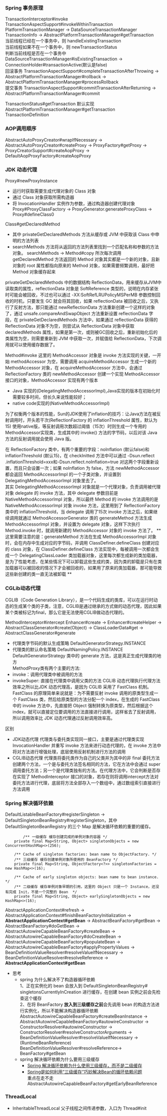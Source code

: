 ### Spring 事务原理
TransactionInterceptor#invoke  
TransactionAspectSupport#invokeWithinTransaction  
PlatformTransactionManager -> DataSourceTransactionManager  
TransactionInfo -> AbstractPlatformTransactionManager#getTransaction  
当前线程已经在一个事务中，则 handleExistingTransaction  
当前线程如果不在一个事务中，则 newTransactionStatus  
判断当前线程是否在一个事务中 DataSourceTransactionManager#isExistingTransaction -> ConnectionHolder#transactionActive(默认是false)  
回滚事务 TransactionAspectSupport#completeTransactionAfterThrowing -> AbstractPlatformTransactionManager#rollback -> 
AbstractPlatformTransactionManager#processRollback  
提交事务 TransactionAspectSupport#commitTransactionAfterReturning -> AbstractPlatformTransactionManager#commit

TransactionStatus#getTransaction 默认实现  AbstractPlatformTransactionManager#getTransaction  
TransactionDefinition  

### AOP调用顺序
AbstractAutoProxyCreator#wrapIfNecessary -> AbstractAutoProxyCreator#createProxy -> ProxyFactory#getProxy -> 
ProxyCreatorSupport#createAopProxy -> DefaultAopProxyFactory#createAopProxy  

### JDK 动态代理
Proxy#newProxyInstance  
- 运行时获取需要生成代理对象的 Class 对象
- 通过 Class 对象获取所需构造器
- 将 InvocationHandler 实例作为参数，通过构造器创建代理对象  
Proxy#ProxyClassFactory -> ProxyGenerator.generateProxyClass -> Proxy#defineClass0  

Class#getDeclaredMethod  
- 其中 privateGetDeclaredMethods 方法从缓存或 JVM 中获取该 Class 中申明的方法列表
- searchMethods 方法将从返回的方法列表里找到一个匹配名称和参数的方法对象。
searchMethods -> Method#copy 所次每次调用 getDeclaredMethod 方法返回的 Method 对象其实都是一个新的对象，且新对象的 root 属性都指向原来的 Method
对象，如果需要频繁调用，最好把 Method 对象缓存起来  

privateGetDeclaredMethods 中的数据结构 ReflectionData，用来缓存从JVM中读取类的属性，reflectionData 
对象是 SoftReference 类型的，说明在内存紧张时可能会被回收，不过也可以通过 -XX:SoftRefLRUPolicyMSPerMB 参数控制回收的时机，只要发生 GC 就会将其回收，如果 reflectionData 
被回收之后，又执行了反射方法，那只能通过 newReflectionData 方法重新创建一个这样的对象了，通过 unsafe.compareAndSwapObject 方法重新设置 reflectionData 字段，在 
privateGetDeclaredMethods 方法中，如果通过 reflectionData 获得的 ReflectionData 对象不为空，则尝试从 ReflectionData 对象中获取 declaredMethods 
属性，如果是第一次，或则被GC回收之后，重新初始化后的类属性为空，则需要重新到 JVM 中获取一次，并赋值给 ReflectionData，下次调用就可以使用缓存数据了。  

Method#invoke 这里的 MethodAccessor 对象是 invoke 方法实现的关键，一开始 methodAccessor 
为空，需要调用 acquireMethodAccessor 生成一个新的 MethodAccessor 对象，在 
acquireMethodAccessor 方法中，会通过 ReflectionFactory 类的 newMethodAccessor 创建一个实现 MethodAccessor 接口的对象，MethodAccessor 
实现有两个版本  
- Java 实现的(DelegatingMethodAccessorImpl),Java实现的版本在初始化时需要较多时间，但长久来说性能较好；  
- native code实现的(NativeMethodAccessorImpl)  

为了权衡两个版本的性能，Sun的JDK使用了inflation的技巧：让Java方法在被反射调用时，开头若干次(ReflectionFactory 的 inflationThreshold 属性，默认为 15)
使用native版，等反射调用次数超过阈值（15次）时则生成一个专用的 MethodAccessor实现类，生成其中的 invoke() 方法的字节码，以后对该 Java 方法的反射调用就会使用 Java 版。

在 ReflectionFactory 类中，有两个重要的字段：noInflation (默认false)和 inflationThreshold (默认15)，在 checkInitted 方法中可以通过 -Dsun.reflect
.inflationThreshold=xxx和-Dsun.reflect.noInflation=true 对这两个字段重新设置，而且只会设置一次；如果 
noInflation 为 false，方法 newMethodAccessor 都会返回 MethodAccessorImpl  的一个子类对象，并设置到 DelegatingMethodAccessorImpl 对象里去了。  
其实 DelegatingMethodAccessorImpl 
对象就是一个代理对象，负责调用被代理对象 delegate 的 invoke 方法，其中 delegate 参数目前是 NativeMethodAccessorImpl 对象，所以最终 Method 的 invoke 
方法调用的是 NativeMethodAccessorImpl 对象 invoke 方法，这里用到了 
ReflectionFactory 类中的 inflationThreshold，当 delegate 调用了15次 invoke 方法之后，如果继续调用就通过 MethodAccessorGenerator 
类的 generateMethod 
方法生成 MethodAccessorImpl 对象，并设置为 delegate 对象，这样下次执行 Method.invoke 时，就调用新建的 MethodAccessor 对象的 invoke 方法了。
** 这里需要注意的是：generateMethod 方法在生成 MethodAccessorImpl 对象时，会在内存中生成对应的字节码，并调用 ClassDefiner.defineClass 创建对应的 class 对象，在 
ClassDefiner.defineClass 方法实现中，每被调用一次都会生成一个 DelegatingClassLoader 
类加载器对象，这里每次都生成新的类加载器，是为了性能考虑，在某些情况下可以卸载这些生成的类，因为类的卸载是只有在类加载器可以被回收的情况下才会被回收的，如果用了原来的类加载器，那可能导致这些新创建的类一直无法被卸载 **
### CGLib动态代理  
CGLIB（Code Generation Library），是一个代码生成的类库，可以在运行时动态的生成某个类的子类，注意，CGLIB是通过继承的方式做的动态代理，因此如果某个类被标记为final，那么它是无法使用CGLIB做动态代理的。

MethodInterceptor#intercept
Enhancer#create -> Enhancer#createHelper -> AbstractClassGenerator#create(Object) -> ClassLoaderData#get -> 
AbstractClassGenerator#generate  
- 代理类字节码的默认生成策略 DefaultGeneratorStrategy.INSTANCE  
- 代理类的默认命名策略 DefaultNamingPolicy.INSTANCE  
DefaultGeneratorStrategy 类中的 generate 方法，这是真正生成代理类的地方  
MethodProxy类有两个主要的方法:  
- invoke：调用代理类中被调用的方法  
- invokeSuper: 直接在代理类中调用父类的方法
CGLIB 动态代理执行代理方法效率之所以比JDK 动态代理高，是因为 CGLIB 采用了 FastClass 机制。  
FastClass 的原理简单来说就是：为不需要反射 invoke 调用的原类型生成一个 FastClass 类，然后给原类型的方法分配一个 index，在生成的 FastClass 中的 invoke 方法中，先直接把 Object
 强制转换为原类型，然后根据这个 index，就可以直接定位要调用的方法直接进行调用，这样省去了反射调用，所以调用效率比 JDK 动态代理通过反射调用效率高。

区别
- JDK动态代理  代理类与委托类实现同一接口，主要是通过代理类实现 InvocationHandler 并重写 invoke 方法来进行动态代理的，在 invoke 方法中将对方法进行增强处理，底层使用反射机制进行方法的调用
- CGLIB动态代理  代理类将委托类作为自己的父类并为其中的非 final 委托方法创建两个方法，一个是与委托方法签名相同的方法，它在方法中会通过 
super 调用委托方法；另一个是代理类独有的方法。在代理方法中，它会判断是否存在实现了 MethodInterceptor 接口的对象，若存在则将调用intercept方法对委托方法进行代理，底层将方法全部存入一个数组中，通过数组索引直接进行方法调用

### Spring 解决循环依赖
DefaultListableBeanFactory#registerSingleton -> DefaultSingletonBeanRegistry#registerSingleton，其中 
DefaultSingletonBeanRegistry 的三个 Map 是解决循环依赖的重要的缓存。  
```  
        /** 一级缓存 缓存创建完成的单例对象的容器 */
	private final Map<String, Object> singletonObjects = new ConcurrentHashMap<>(256);

	/** Cache of singleton factories: bean name to ObjectFactory. */
	/** 三级缓存 缓存创建单例对象所使用的 BeanFactory */
	private final Map<String, ObjectFactory<?>> singletonFactories = new HashMap<>(16);

	/** Cache of early singleton objects: bean name to bean instance. */
	/** 二级缓存 缓存单例对象早期的引用，这里的 Object 只是一个 Instance，还没有完成 Init，不是一个完整的 Bean  */
	private final Map<String, Object> earlySingletonObjects = new HashMap<>(16);
```
AbstractApplicationContext#refresh -> AbstractApplicationContext#finishBeanFactoryInitialization -> 
**AbstractApplicationContext#getBean** -> AbstractBeanFactory#getBean -> AbstractBeanFactory#doGetBean -> 
AbstractAutowireCapableBeanFactory#createBean -> AbstractAutowireCapableBeanFactory#doCreateBean -> 
AbstractAutowireCapableBeanFactory#populateBean -> AbstractAutowireCapableBeanFactory#applyPropertyValues -> 
BeanDefinitionValueResolver#resolveValueIfNecessary -> BeanDefinitionValueResolver#resolveReference -> 
**AbstractApplicationContext#getBean**
- 思考
  - spring 为什么解决不了构造器循环依赖  
    1、正在实例化的 bean 会放入到 DefaultSingletonBeanRegistry# singletonsCurrentlyInCreation 进行缓存，在创建 bean 实例之前会先检查这个缓存  
    2、在将 BeanFactory **放入到三级缓存之前**会先调用 bean 的构造方法进行实例化，所以不能解决构造器循环依赖
    AbstractAutowireCapableBeanFactory#createBeanInstance -> AbstractAutowireCapableBeanFactory#autowireConstructor 
    -> ConstructorResolver#autowireConstructor -> ConstructorResolver#resolveConstructorArguments -> 
    BeanDefinitionValueResolver#resolveValueIfNecessary -> (RuntimeBeanReference) 
    BeanDefinitionValueResolver#resolveReference-> BeanFactory#getBean  
  - spring 解决循环依赖为什么要用三级缓存  
    - [Spring 解决循环依赖为什么使用三级缓存，而不是二级缓存](https://www.cnblogs.com/grey-wolf/p/13034371.html)  
    - [Spring是如何利用“三级缓存“巧妙解决Bean的循环依赖问题](https://blog.csdn.net/f641385712/article/details/92801300)  
    重点在走不走 AbstractAutowireCapableBeanFactory#getEarlyBeanReference
### ThreadLocal  
  - InheritableThreadLocal 父子线程之间传递参数，入口为 Thread#init
### 
  

                                             
                                         




